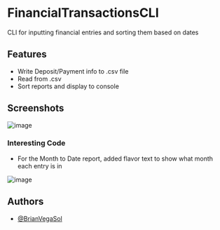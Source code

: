 
# FinancialTransactionsCLI

CLI for inputting financial entries and sorting them based on dates


## Features

- Write Deposit/Payment info to .csv file
- Read from .csv
- Sort reports and display to console 


## Screenshots

![image](https://github.com/user-attachments/assets/7179b522-ba61-4760-8144-d0cfb5fd01d5)

### Interesting Code
- For the Month to Date report, added flavor text to show what month each entry is in

![image](https://github.com/user-attachments/assets/72152b8a-3667-482e-8c19-4e26184cbecd)

## Authors

- [@BrianVegaSol](https://github.com/BrianVegaSol)
